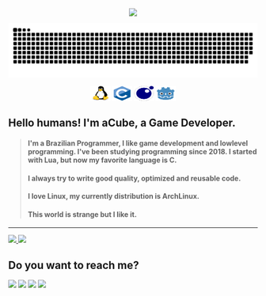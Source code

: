 <div align="center">
<img align="center" src="https://gpvc.arturio.dev/aCube1">
</div>

![Snake animation](https://github.com/aCube1/aCube1/blob/output/github-contribution-grid-snake-dark.svg)

<div align="center" style="display: inline_block">
	<img alt="Linux" width="40" height="30" src="https://raw.githubusercontent.com/devicons/devicon/master/icons/linux/linux-original.svg">
	<img alt="C" width="40" height="30" src="https://raw.githubusercontent.com/devicons/devicon/master/icons/c/c-original.svg">
	<img alt="Lua" width="40" height="30" src="https://raw.githubusercontent.com/devicons/devicon/master/icons/lua/lua-original.svg">
	<img alt="Godot" width="40" height="30" src="https://raw.githubusercontent.com/devicons/devicon/master/icons/godot/godot-original.svg">
</div>

## Hello humans! I'm aCube, a Game Developer.

> <h4>I'm a Brazilian Programmer, I like game development and lowlevel programming. I've been studying programming since 2018. I started with Lua, but now my favorite language is C. </h4>
> <h4>I always try to write good quality, optimized and reusable code.</h4>
> <h4>I love Linux, my currently distribution is ArchLinux.</h4>
> <h4>This world is strange but I like it.</h4>

---

<a href="https://github.com/aCube1">
   <img height="180em" src="https://github-readme-stats-acube.vercel.app/api?username=aCube1&theme=gotham&show_icons=true&count_private=true&include_all_commits=true"/>
  <img height="180em" src="https://github-readme-stats-acube.vercel.app/api/top-langs/?username=aCube1&theme=gotham&layout=compact&include_all_commits=true"/>
</a>

## Do you want to reach me?
<div>
	<a target="_blank" href="https://t.me/aCubeOne"> <img src="https://img.shields.io/badge/Telegram-2CA5E0?style=for-the-badge&logo=telegram&logoColor=black"></a>
	<a target="_blank" href="https://www.linkedin.com/in/acube-567327253/"><img src="https://img.shields.io/badge/-LinkedIn-%230077B5?style=for-the-badge&logo=linkedin&logoColor=black"></a>
	<a target="_blank" href="https://www.youtube.com/c/aCube_1"><img src="https://img.shields.io/badge/-Youtube-FF1212?style=for-the-badge&logo=youtube&logoColor=black"></a>
	<a target="_blank" href="mailto:player559001@gmail.com"><img src="https://img.shields.io/badge/Gmail-D14836?style=for-the-badge&logo=gmail&logoColor=black"></a>
</div>
